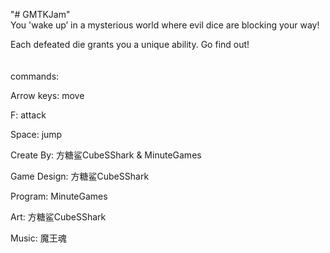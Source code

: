 "# GMTKJam" \
You 'wake up’ in a mysterious world where evil dice are blocking your way!

Each defeated die grants you a unique ability. Go find out!
\
\
\
commands:

Arrow keys: move

F: attack

Space: jump

Create By: 方糖鲨CubeSShark & MinuteGames

Game Design: 方糖鲨CubeSShark

Program: MinuteGames

Art: 方糖鲨CubeSShark

Music: 魔王魂
